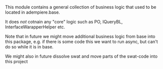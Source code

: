 
This module contains a general collection of business logic that used to be located in adempiere.base.

It does *not* cotnain any "core" logic such as PO, IQueryBL, InterfaceWarapperHelper etc.

Note that in future we might move additional business logic from base into this package, e.g. if there is some code this we want to run async, but can't do so while it is in base.

We might also in future dissolve swat and move parts of the swat-code into this project
